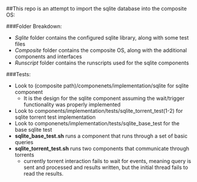 ##This repo is an attempt to import the sqlite database into the composite OS:

###Folder Breakdown:

 * *Sqlite* folder contains the configured sqlite library, along with some test files
 * *Composite* folder contains the composite OS, along with the additional components and interfaces
 * *Runscript* folder contains the runscripts used for the sqlite components

###Tests:

 * Look to (composite path)/componenets/implementation/sqlite for sqlite component
     * It is the design for the sqlite component assuming the wait/trigger functionality was properly implemented
 * Look to components/implementation/tests/sqlite_torrent_test(1-2) for sqlite torrent test implementation
 * Look to componenets/implementation/tests/sqlite_base_test for the base sqlite test
  * **sqlite_base_test.sh** runs a component that runs through a set of basic queries
  * **sqlite_torrent_test.sh** runs two components that communicate through torrents
     * currently torrent interaction fails to wait for events, meaning query is sent and processed and results written, but the initial thread fails to read the results.

